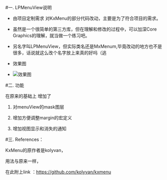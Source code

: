 #一. LPMenuView说明

* 由项目定制需求 对KxMenu的部分代码改动，主要是为了符合项目的需求。

* 虽然是一个很简单的第三方库，但在理解和修改的过程中，可以加深Core Graphics的理解，就当做一个练习吧。

* 另名字叫LPMenuView，但实际类名还是MxMenum,毕竟改动的地方也不是很多，话说就这么改个名字放上来真的好吗（逃

* 效果图
* ![效果图](http://chuantu.biz/t2/29/1456916618x1948221086.png)

#二.  功能

在原来的基础上 增加了

1. 对menuView的mask图层

2. 增加方便调整margin的宏定义

3. 增加视图显示和消失的通知



#三.  References： 

KxMenu的原作者是kolyvan，
   
用法与原来一样，

在此附上link ：https://github.com/kolyvan/kxmenu
